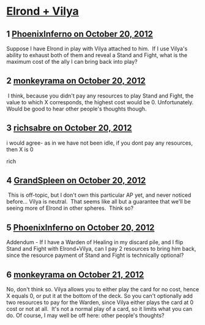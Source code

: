 # [Elrond + Vilya](https://community.fantasyflightgames.com/topic/73055-elrond-vilya/)

## 1 [PhoenixInferno on October 20, 2012](https://community.fantasyflightgames.com/topic/73055-elrond-vilya/?do=findComment&comment=712456)

Suppose I have Elrond in play with Vilya attached to him.  If I use Vilya's ability to exhaust both of them and reveal a Stand and Fight, what is the maximum cost of the ally I can bring back into play?

## 2 [monkeyrama on October 20, 2012](https://community.fantasyflightgames.com/topic/73055-elrond-vilya/?do=findComment&comment=712487)

 I think, because you didn't pay any resources to play Stand and Fight, the value to which X corresponds, the highest cost would be 0. Unfortunately. Would be good to hear other people's thoughts though.

## 3 [richsabre on October 20, 2012](https://community.fantasyflightgames.com/topic/73055-elrond-vilya/?do=findComment&comment=712488)

i would agree- as in we have not been idle, if you dont pay any resources, then X is 0

rich

## 4 [GrandSpleen on October 20, 2012](https://community.fantasyflightgames.com/topic/73055-elrond-vilya/?do=findComment&comment=712540)

 This is off-topic, but I don't own this particular AP yet, and never noticed before… Vilya is neutral.  That seems like all but a guarantee that we'll be seeing more of Elrond in other spheres.  Think so?

## 5 [PhoenixInferno on October 20, 2012](https://community.fantasyflightgames.com/topic/73055-elrond-vilya/?do=findComment&comment=712564)

Addendum - If I have a Warden of Healing in my discard pile, and I flip Stand and Fight with Elrond+Vilya, can I pay 2 resources to bring him back, since the resource payment of Stand and Fight is technically optional?

## 6 [monkeyrama on October 21, 2012](https://community.fantasyflightgames.com/topic/73055-elrond-vilya/?do=findComment&comment=712771)

No, don't think so. Vilya allows you to either play the card for no cost, hence X equals 0, or put it at the bottom of the deck. So you can't optionally add two resources to pay for the Warden, since Vilya either plays the card at 0 cost or not at all.  It's not a normal play of a card, so it limits what you can do. Of course, I may well be off here: other people's thoughts?

